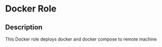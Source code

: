 # Docker Role

## Description

This Docker role deploys docker and docker compose to remote machine
